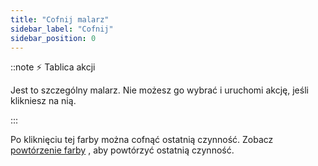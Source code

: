 ```yaml
---
title: "Cofnij malarz"
sidebar_label: "Cofnij"
sidebar_position: 0
---
```


::note ⚡ Tablica akcji

Jest to szczególny malarz. Nie możesz go wybrać i uruchomi akcję, jeśli klikniesz na nią.

:::

Po kliknięciu tej farby można cofnąć ostatnią czynność. Zobacz [powtórzenie farby](redo) , aby powtórzyć ostatnią czynność.
